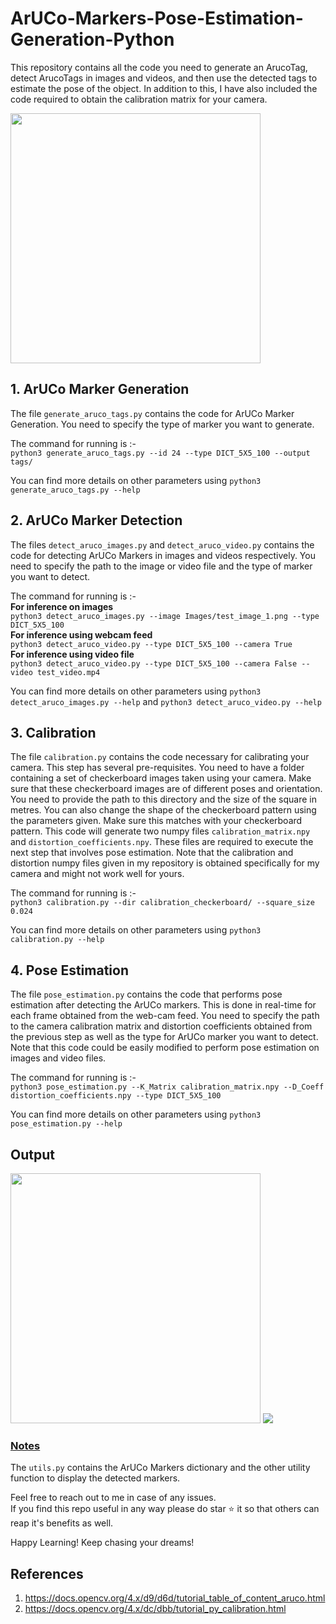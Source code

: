# ArUCo-Markers-Pose-Estimation-Generation-Python

This repository contains all the code you need to generate an ArucoTag,
detect ArucoTags in images and videos, and then use the detected tags
to estimate the pose of the object. In addition to this, I have also 
included the code required to obtain the calibration matrix for your 
camera.

<img src = 'Images/pose_output_image.png' width=400 height=400>

## 1. ArUCo Marker Generation
The file `generate_aruco_tags.py` contains the code for ArUCo Marker Generation.
You need to specify the type of marker you want to generate.

The command for running is :-  
`python3 generate_aruco_tags.py --id 24 --type DICT_5X5_100 --output tags/`

You can find more details on other parameters using `python3 generate_aruco_tags.py --help`

## 2. ArUCo Marker Detection
The files `detect_aruco_images.py` and `detect_aruco_video.py` contains the code for detecting
ArUCo Markers in images and videos respectively. You need to specify the path to the image or 
video file and the type of marker you want to detect.

The command for running is :-  
**For inference on images**   
`python3 detect_aruco_images.py --image Images/test_image_1.png --type DICT_5X5_100`  
**For inference using webcam feed**  
`python3 detect_aruco_video.py --type DICT_5X5_100 --camera True `  
**For inference using video file**   
`python3 detect_aruco_video.py --type DICT_5X5_100 --camera False --video test_video.mp4`  

You can find more details on other parameters using `python3 detect_aruco_images.py --help`
and `python3 detect_aruco_video.py --help`

## 3. Calibration
The file `calibration.py` contains the code necessary for calibrating your camera. This step 
has several pre-requisites. You need to have a folder containing a set of checkerboard images 
taken using your camera. Make sure that these checkerboard images are of different poses and 
orientation. You need to provide the path to this directory and the size of the square in metres. 
You can also change the shape of the checkerboard pattern using the parameters given. Make sure this
matches with your checkerboard pattern. This code will generate two numpy files `calibration_matrix.npy` and `distortion_coefficients.npy`. These files are required to execute the next step that involves pose estimation. 
Note that the calibration and distortion numpy files given in my repository is obtained specifically for my camera 
and might not work well for yours.   

The command for running is :-  
`python3 calibration.py --dir calibration_checkerboard/ --square_size 0.024`

You can find more details on other parameters using `python3 calibration.py --help`  

## 4. Pose Estimation  
The file `pose_estimation.py` contains the code that performs pose estimation after detecting the 
ArUCo markers. This is done in real-time for each frame obtained from the web-cam feed. You need to specify 
the path to the camera calibration matrix and distortion coefficients obtained from the previous step as well 
as the type for ArUCo marker you want to detect. Note that this code could be easily modified to perform 
pose estimation on images and video files.  

The command for running is :-  
`python3 pose_estimation.py --K_Matrix calibration_matrix.npy --D_Coeff distortion_coefficients.npy --type DICT_5X5_100`  


You can find more details on other parameters using `python3 pose_estimation.py --help`  

## Output

<img src ='Images/output_sample.png' width = 400>  

<img src ='Images/pose_output.gif'>

### <ins>Notes</ins>
The `utils.py` contains the ArUCo Markers dictionary and the other utility function to display the detected markers.

Feel free to reach out to me in case of any issues.  
If you find this repo useful in any way please do star ⭐️ it so that others can reap it's benefits as well.

Happy Learning! Keep chasing your dreams!

## References
1. https://docs.opencv.org/4.x/d9/d6d/tutorial_table_of_content_aruco.html
2. https://docs.opencv.org/4.x/dc/dbb/tutorial_py_calibration.html
